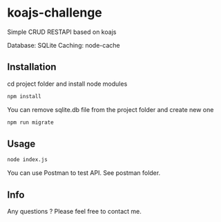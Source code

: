 # koajs-challenge

Simple CRUD RESTAPI based on koajs

Database: SQLite
Caching: node-cache

## Installation

cd project folder and install node modules

```bash
npm install
```
You can remove sqlite.db file from the project folder and create new one

```bash
npm run migrate
```

## Usage

```bash
node index.js
```

You can use Postman to test API. See postman folder.

## Info

Any questions ? Please feel free to contact me.

